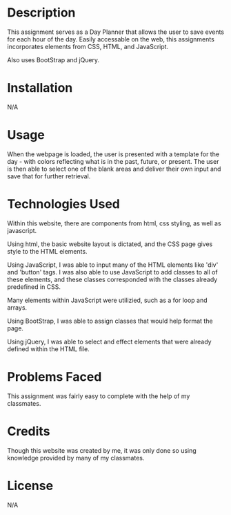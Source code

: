 # **Description**

This assignment serves as a Day Planner that allows the user to save events for each hour of the day. Easily accessable on the web, this assignments incorporates elements from CSS, HTML, and JavaScript. 

Also uses BootStrap and jQuery.

# **Installation**

N/A

# **Usage**

When the webpage is loaded, the user is presented with a template for the day - with colors reflecting what is in the past, future, or present. The user is then able to select one of the blank areas and deliver their own input and save that for further retrieval. 

# **Technologies Used**

Within this website, there are components from html, css styling, as well as javascript. 

Using html, the basic website layout is dictated, and the CSS page gives style to the HTML elements. 

Using JavaScript, I was able to input many of the HTML elements like 'div' and 'button' tags. I was also able to use JavaScript to add classes to all of these elements, and these classes corresponded with the classes already predefined in CSS. 

Many elements within JavaScript were utilizied, such as a for loop and arrays.

Using BootStrap, I was able to assign classes that would help format the page.

Using jQuery, I was able to select and effect elements that were already defined within the HTML file.



# **Problems Faced**

This assignment was fairly easy to complete with the help of my classmates. 

# **Credits**

Though this website was created by me, it was only done so using knowledge provided by many of my classmates. 

# **License**

N/A